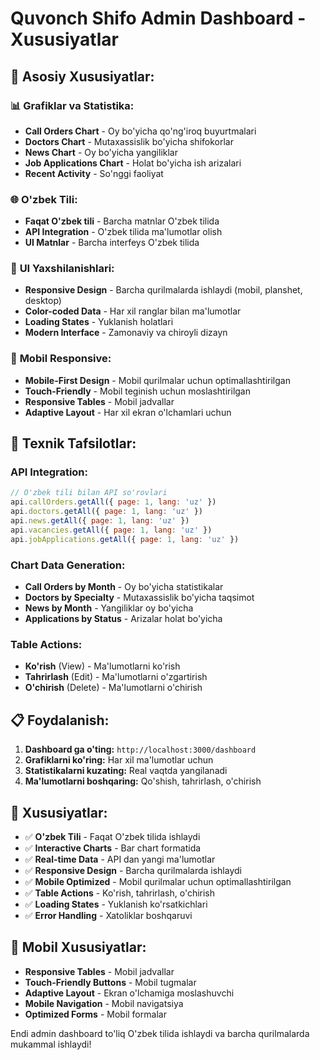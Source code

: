 # Quvonch Shifo Admin Dashboard - Xususiyatlar

## 🚀 **Asosiy Xususiyatlar:**

### 📊 **Grafiklar va Statistika:**
- **Call Orders Chart** - Oy bo'yicha qo'ng'iroq buyurtmalari
- **Doctors Chart** - Mutaxassislik bo'yicha shifokorlar
- **News Chart** - Oy bo'yicha yangiliklar
- **Job Applications Chart** - Holat bo'yicha ish arizalari
- **Recent Activity** - So'nggi faoliyat

### 🌐 **O'zbek Tili:**
- **Faqat O'zbek tili** - Barcha matnlar O'zbek tilida
- **API Integration** - O'zbek tilida ma'lumotlar olish
- **UI Matnlar** - Barcha interfeys O'zbek tilida

### 🎨 **UI Yaxshilanishlari:**
- **Responsive Design** - Barcha qurilmalarda ishlaydi (mobil, planshet, desktop)
- **Color-coded Data** - Har xil ranglar bilan ma'lumotlar
- **Loading States** - Yuklanish holatlari
- **Modern Interface** - Zamonaviy va chiroyli dizayn

### 📱 **Mobil Responsive:**
- **Mobile-First Design** - Mobil qurilmalar uchun optimallashtirilgan
- **Touch-Friendly** - Mobil teginish uchun moslashtirilgan
- **Responsive Tables** - Mobil jadvallar
- **Adaptive Layout** - Har xil ekran o'lchamlari uchun

## 🔧 **Texnik Tafsilotlar:**

### **API Integration:**
```javascript
// O'zbek tili bilan API so'rovlari
api.callOrders.getAll({ page: 1, lang: 'uz' })
api.doctors.getAll({ page: 1, lang: 'uz' })
api.news.getAll({ page: 1, lang: 'uz' })
api.vacancies.getAll({ page: 1, lang: 'uz' })
api.jobApplications.getAll({ page: 1, lang: 'uz' })
```

### **Chart Data Generation:**
- **Call Orders by Month** - Oy bo'yicha statistikalar
- **Doctors by Specialty** - Mutaxassislik bo'yicha taqsimot
- **News by Month** - Yangiliklar oy bo'yicha
- **Applications by Status** - Arizalar holat bo'yicha

### **Table Actions:**
- **Ko'rish** (View) - Ma'lumotlarni ko'rish
- **Tahrirlash** (Edit) - Ma'lumotlarni o'zgartirish
- **O'chirish** (Delete) - Ma'lumotlarni o'chirish

## 📋 **Foydalanish:**

1. **Dashboard ga o'ting:** `http://localhost:3000/dashboard`
2. **Grafiklarni ko'ring:** Har xil ma'lumotlar uchun
3. **Statistikalarni kuzating:** Real vaqtda yangilanadi
4. **Ma'lumotlarni boshqaring:** Qo'shish, tahrirlash, o'chirish

## 🎯 **Xususiyatlar:**

- ✅ **O'zbek Tili** - Faqat O'zbek tilida ishlaydi
- ✅ **Interactive Charts** - Bar chart formatida
- ✅ **Real-time Data** - API dan yangi ma'lumotlar
- ✅ **Responsive Design** - Barcha qurilmalarda ishlaydi
- ✅ **Mobile Optimized** - Mobil qurilmalar uchun optimallashtirilgan
- ✅ **Table Actions** - Ko'rish, tahrirlash, o'chirish
- ✅ **Loading States** - Yuklanish ko'rsatkichlari
- ✅ **Error Handling** - Xatoliklar boshqaruvi

## 📱 **Mobil Xususiyatlar:**

- **Responsive Tables** - Mobil jadvallar
- **Touch-Friendly Buttons** - Mobil tugmalar
- **Adaptive Layout** - Ekran o'lchamiga moslashuvchi
- **Mobile Navigation** - Mobil navigatsiya
- **Optimized Forms** - Mobil formalar

Endi admin dashboard to'liq O'zbek tilida ishlaydi va barcha qurilmalarda mukammal ishlaydi!
